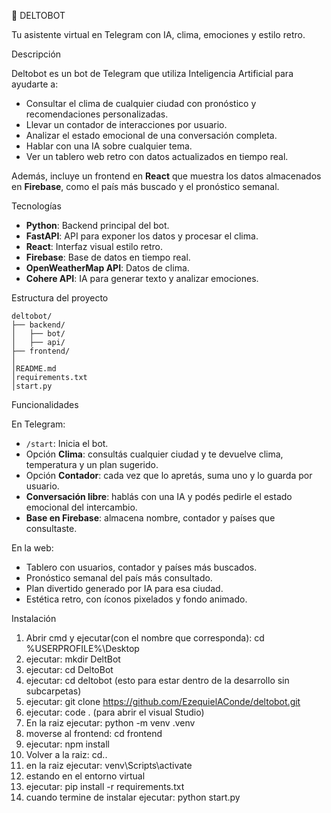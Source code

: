 🤖 DELTOBOT

Tu asistente virtual en Telegram con IA, clima, emociones y estilo retro.

Descripción

Deltobot es un bot de Telegram que utiliza Inteligencia Artificial para ayudarte a:

- Consultar el clima de cualquier ciudad con pronóstico y recomendaciones personalizadas.
- Llevar un contador de interacciones por usuario.
- Analizar el estado emocional de una conversación completa.
- Hablar con una IA sobre cualquier tema.
- Ver un tablero web retro con datos actualizados en tiempo real.

Además, incluye un frontend en **React** que muestra los datos almacenados en **Firebase**, como el país más buscado y el pronóstico semanal.

Tecnologías

- **Python**: Backend principal del bot.
- **FastAPI**: API para exponer los datos y procesar el clima.
- **React**: Interfaz visual estilo retro.
- **Firebase**: Base de datos en tiempo real.
- **OpenWeatherMap API**: Datos de clima.
- **Cohere API**: IA para generar texto y analizar emociones.

Estructura del proyecto

```
deltobot/
├── backend/
│   ├── bot/           
│   ├── api/           
├── frontend/
│
│README.md
│requirements.txt
│start.py
```

Funcionalidades

En Telegram:

- `/start`: Inicia el bot.
- Opción **Clima**: consultás cualquier ciudad y te devuelve clima, temperatura y un plan sugerido.
- Opción **Contador**: cada vez que lo apretás, suma uno y lo guarda por usuario.
- **Conversación libre**: hablás con una IA y podés pedirle el estado emocional del intercambio.
- **Base en Firebase**: almacena nombre, contador y países que consultaste.

En la web:

- Tablero con usuarios, contador y países más buscados.
- Pronóstico semanal del país más consultado.
- Plan divertido generado por IA para esa ciudad.
- Estética retro, con íconos pixelados y fondo animado.

Instalación

1. Abrir cmd y ejecutar(con el nombre que corresponda): cd %USERPROFILE%\Desktop
2. ejecutar: mkdir DeltBot
3. ejecutar: cd DeltoBot
4. ejecutar: cd deltobot (esto para estar dentro de la desarrollo sin subcarpetas)
5. ejecutar: git clone https://github.com/EzequielAConde/deltobot.git
6. ejecutar: code . (para abrir el visual Studio)
7. En la raiz ejecutar: python -m venv .venv
8. moverse al frontend: cd frontend
9. ejecutar: npm install
10. Volver a la raiz: cd..
11. en la raiz ejecutar: venv\Scripts\activate
12. estando en el entorno virtual
13. ejecutar: pip install -r requirements.txt
14. cuando termine de instalar ejecutar: python start.py



